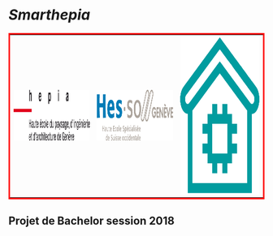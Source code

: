 # *Smarthepia*
<table  bordercolor="red" align="center">
    <tr>
        <td><img src="/images/hepia_logo.png" alt="hepia logo" height="100" width="300"></img></th>
        <td><img src="/images/hesso_logo.png" alt="hesso log" height="100" width="300"></img></th>
        <td><img src="/images/smarthepia_logo.png" alt="smarthepia logo" height="312" width="312"></img></th>
    </tr>
</table>

## Projet de Bachelor session 2018
